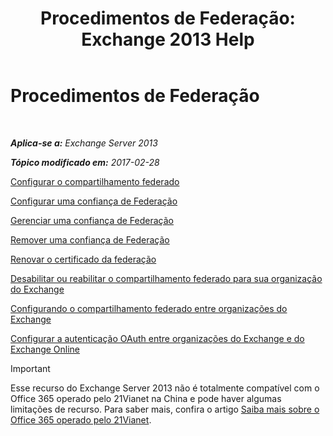 ﻿---
title: 'Procedimentos de Federação: Exchange 2013 Help'
TOCTitle: Procedimentos de Federação
ms:assetid: 124d7253-095c-428e-b8f7-f43a9a2d0150
ms:mtpsurl: https://technet.microsoft.com/pt-br/library/JJ676768(v=EXCHG.150)
ms:contentKeyID: 50485061
ms.date: 05/22/2018
mtps_version: v=EXCHG.150
ms.translationtype: MT
---

# Procedimentos de Federação

 

_**Aplica-se a:** Exchange Server 2013_

_**Tópico modificado em:** 2017-02-28_

[Configurar o compartilhamento federado](configure-federated-sharing-exchange-2013-help.md)

[Configurar uma confiança de Federação](configure-a-federation-trust-exchange-2013-help.md)

[Gerenciar uma confiança de Federação](manage-a-federation-trust-exchange-2013-help.md)

[Remover uma confiança de Federação](remove-a-federation-trust-exchange-2013-help.md)

[Renovar o certificado da federação](renew-the-federation-certificate-exchange-2013-help.md)

[Desabilitar ou reabilitar o compartilhamento federado para sua organização do Exchange](disable-or-re-enable-federated-sharing-for-your-exchange-organization-exchange-2013-help.md)

[Configurando o compartilhamento federado entre organizações do Exchange](configuring-federated-sharing-between-exchange-organizations-exchange-2013-help.md)

[Configurar a autenticação OAuth entre organizações do Exchange e do Exchange Online](configure-oauth-authentication-between-exchange-and-exchange-online-organizations-exchange-2013-help.md)


> [!IMPORTANT]
> Esse recurso do Exchange Server 2013 não é totalmente compatível com o Office 365 operado pelo 21Vianet na China e pode haver algumas limitações de recurso. Para saber mais, confira o artigo <A href="https://go.microsoft.com/fwlink/?linkid=313640">Saiba mais sobre o Office 365 operado pelo 21Vianet</A>.



